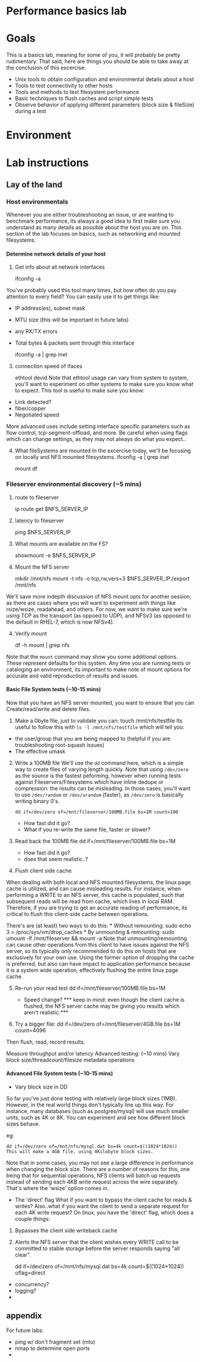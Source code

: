 # Performance basics lab

# Goals

This is a basics lab, meaning for some of you, it will probably be pretty rudimentary.  That said, here are things you should be able to take away at the conclusion of this excercise:

* Unix tools to obtain configuration and environmental details about a host
* Tools to test connectivity to other hosts
* Tools and methods to test filesystem performance
* Basic techniques to flush caches and script simple tests
* Observe behavior of applying different parameters (block size & fileSize) during a test 


# Environment


# Lab instructions



## Lay of the land


### Host environmentals 
Whenever you are either troubleshooting an issue, or are wanting to benchmark performance, its always a good idea to first make sure you understand as many details as possible about the host you are on.  This section of the lab focuses on basics, such as networking and mounted filesystems.

#### Determine network details of your host


1. Get info about all network interfaces

    ifconfig -a

You've probably used this tool many times, but how often do you pay attention to every field?  You can easily use it to get things like:
* IP address(es), subnet mask
* MTU size (this will be important in future labs)
* any RX/TX errors
* Total bytes & packets sent through this interface

    ifconfig -a | grep inet

3.  connection speed of ifaces

    ethtool devid
Note that ethtool usage can vary from system to system, you'll want to experiment on other systems to make sure you know what to expect.  This tool is useful to make sure you know:
* Link detected?
* fiber/copper 
* Negotiated speed 

More advanced uses include setting interface specific parameters such as flow control, tcp-segment-offload, and more.  Be careful when using flags which can change settings, as they may not always do what you expect..



4.  What fileSystems are mounted
 In the excercise today, we'll be focusing on locally and NFS mounted filesystems.
    ifconfig -a | grep inet

    mount
    df


### Fileserver environmental discovery (~5 mins)

1.  route to fileserver

     ip route get $NFS_SERVER_IP

2.  latency to fileserver
    
    ping $NFS_SERVER_IP


    
2.  What mounts are available on the FS? 

    showmount -e $NFS_SERVER_IP 

3.  Mount the NFS server

    mkdir /mnt/nfs
    mount -t nfs -o tcp,rw,vers=3 $NFS_SERVER_IP:/export /mnt/nfs 

We'll save more indepth discussion of NFS mount opts for another session, as there are cases where you will want to experiment with things like rsize/wsize, readahead, and others.  For now, we want to make sure we're using TCP as the transport (as oppoed to UDP), and NFSv3 (as opposed to the default in RHEL-7, which is now NFSv4). 

4.  Verify mount

    df -h 
    mount | grep nfs

Note that the `mount` command may show you some additional options.  These represent defaults for this system.  Any time you are running tests or cataloging an environment, its important to make note of mount options for accurate and valid reproduction of results and issues.

#### Basic File System tests (~10-15 mins)
Now that you have an NFS server mounted, you want to ensure that you can Create/read/write and delete files. 

1.  Make a 0byte file, just to validate you can:
        touch /mnt/nfs/testfile
Its useful to follow this with `ls -l /mnt/nfs/testfile` which will tell you:
* the user/group that you are being mapped to (helpful if you are troubleshooting root-squash issues)
* The effective umask


2.  Write a 100MB file
We'll use the `dd` command here, which is a simple way to create files of varying length quickly.  Note that using `/dev/zero` as the source is the fastest peforming, however when running tests against Fileservers/Filesystems which have inline dedupe or compression: the results can be misleading.  In those cases, you'll want to use `/dev/random` or `/dev/urandom` (faster), as `/dev/zero` is basically writing binary 0's.

        dd if=/dev/zero of=/mnt/fileserver/100MB.file bs=1M count=100
    * How fast did it go?
    * What if you re-write the same file, faster or slower?

3.  Read back the 100MB file
        dd if=/mnt/fileserver/100MB.file bs=1M
    * How fast did it go?
    * does that seem realistic..?

4.  Flush client side cache

When dealing with both local and NFS mounted filesystems, the linux page cache is utilized, and can cause misleading results.  For instance, when performing a WRITE to an NFS server, this cache is populated, such that subsequent reads will be read from cache, which lives in local RAM.  Therefore, if you are trying to get an accurate reading of performance, its critical to flush this client-side cache between operations.

There's are (at least) two ways to do this:
    * Without remounting:
            sudo echo 3 > /proc/sys/vm/drop_caches
    * By unmounting & remounting:
        sudo umount -lf /mnt/fileserver && mount -a
Note that unmounting/remounting can cause other operations from this client to have issues against the NFS server, so its typically only recommended to do this on hosts that are exclusively for your own use.  Using the former option of dropping the cache is preferred, but also can have impact to application performance because it is a system wide operation, effectively flushing the entire linux page cache.

5.  Re-run your read test
        dd if=/mnt/fileserver/100MB.file bs=1M
    * Speed change?
    *** keep in mind: even though the client cache is flushed, the NFS server cache may be giving you results which aren't realistic.***

6.  Try a bigger file:
        dd if=/dev/zero of=/mnt/fileserver/4GB.file bs=1M count=4096

Then flush, read, record results.




Measure throughput and/or latency
Advanced testing: (~10 mins)
Vary block size/threadcount/filesize
metadata operations

#### Advanced File System tests (~10-15 mins)

* Vary block size in DD

So far you've just done testing with relatively large block sizes (1MB).  However, in the real world things don't typically line up this way.  For instance, many databases (such as postgres/mysql) will use much smaller units, such as 4K or 8K.  You can experiment and see how different block sizes behave. 

eg:

    dd if=/dev/zero of=/mnt/nfs/mysql.dat bs=4k count=$((1024*1024))
    This will make a 4GB file, using 4Kilobyte block sizes.

Note that in some cases, you may not see a large difference in performance when changing the block size.  There are a number of reasons for this, one being that for sequential operations, NFS clients will batch up requests instead of sending each 4KB write request across the wire separately.  That's where the 'wsize' option comes in.

* The 'direct' flag
What if you want to bypass the client cache for reads & writes?  Also..what if you want the client to send a separate request for each 4K write request?  On linux, you have the 'direct' flag, which does a couple things:

1. Bypasses the client side writeback cache
2. Alerts the NFS server that the client wishes every WRITE call to be committed to stable storage before the server responds saying "all clear".

    dd if=/dev/zero of=/mnt/nfs/mysql.dat bs=4k count=$((1024*1024)) oflag=direct



* concurrency?
* logging?
*    

## appendix

For future labs:
* ping w/ don't fragment set (mtu)
* nmap to determine open ports
* 
